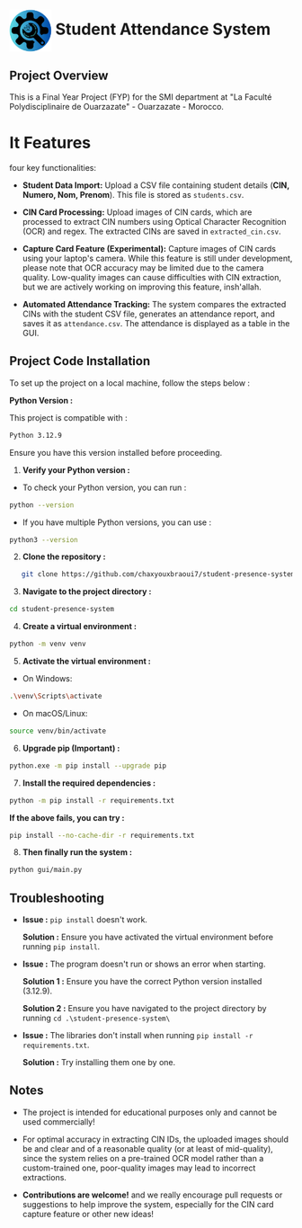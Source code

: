 # <img src="gui/images&logo/logo.png" alt="icon" height="75" style="vertical-align: middle;"/> **Student Attendance System**

## Project Overview

This is a Final Year Project (FYP) for the SMI department at "La Faculté Polydisciplinaire de Ouarzazate" - Ouarzazate - Morocco.

# It Features  

four key functionalities:  

- **Student Data Import:** Upload a CSV file containing student details (**CIN, Numero, Nom, Prenom**). This file is stored as `students.csv`.

- **CIN Card Processing:** Upload images of CIN cards, which are processed to extract CIN numbers using Optical Character Recognition (OCR) and regex. The extracted CINs are saved in `extracted_cin.csv`.

- **Capture Card Feature (Experimental):** Capture images of CIN cards using your laptop's camera. While this feature is still under development, please note that OCR accuracy may be limited due to the camera quality. Low-quality images can cause difficulties with CIN extraction, but we are actively working on improving this feature, insh'allah.

- **Automated Attendance Tracking:** The system compares the extracted CINs with the student CSV file, generates an attendance report, and saves it as `attendance.csv`. The attendance is displayed as a table in the GUI.


## Project Code Installation

To set up the project on a local machine, follow the steps below :

**Python Version :**

This project is compatible with :

```bash
Python 3.12.9
```

Ensure you have this version installed before proceeding.

1. **Verify your Python version :**

- To check your Python version, you can run : 

```bash
python --version
```

- If you have multiple Python versions, you can use :

```bash
python3 --version
```

2. **Clone the repository :**

```bash
   git clone https://github.com/chaxyouxbraoui7/student-presence-system.git
```

3. **Navigate to the project directory :**

```bash
cd student-presence-system
```

4. **Create a virtual environment :**

```bash
python -m venv venv
```

5. **Activate the virtual environment :**

- On Windows:

```bash
.\venv\Scripts\activate
```

- On macOS/Linux:

```bash
source venv/bin/activate
```

6. **Upgrade pip (Important) :**

```bash
python.exe -m pip install --upgrade pip
```

7. **Install the required dependencies :**

```bash
python -m pip install -r requirements.txt
```

**If the above fails, you can try :**

```bash
pip install --no-cache-dir -r requirements.txt
```

8. **Then finally run the system :**

```bash
python gui/main.py
```

## Troubleshooting

- **Issue :** `pip install` doesn't work.

  **Solution :** Ensure you have activated the virtual environment before running `pip install`.

- **Issue :** The program doesn't run or shows an error when starting.

  **Solution 1 :** Ensure you have the correct Python version installed (3.12.9).

  **Solution 2 :** Ensure you have navigated to the project directory by running `cd .\student-presence-system\`

- **Issue :** The libraries don't install when running `pip install -r requirements.txt`.

  **Solution :** Try installing them one by one.

## Notes

- The project is intended for educational purposes only and cannot be used commercially!

- For optimal accuracy in extracting CIN IDs, the uploaded images should be and clear and of a reasonable quality (or at least of mid-quality), since the system relies on a pre-trained OCR model rather than a custom-trained one, poor-quality images may lead to incorrect extractions.

- **Contributions are welcome!** and we really encourage pull requests or suggestions to help improve the system, especially for the CIN card capture feature or other new ideas!